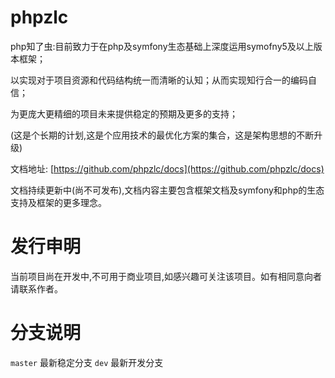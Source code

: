 # phpzlc

php知了虫:目前致力于在php及symfony生态基础上深度运用symofny5及以上版本框架；

以实现对于项目资源和代码结构统一而清晰的认知；从而实现知行合一的编码自信；

为更庞大更精细的项目未来提供稳定的预期及更多的支持；

(这是个长期的计划,这是个应用技术的最优化方案的集合，这是架构思想的不断升级)

文档地址: [https://github.com/phpzlc/docs](https://github.com/phpzlc/docs) 

文档持续更新中(尚不可发布),文档内容主要包含框架文档及symfony和php的生态支持及框架的更多理念。

# 发行申明

当前项目尚在开发中,不可用于商业项目,如感兴趣可关注该项目。如有相同意向者请联系作者。

# 分支说明

`master` 最新稳定分支
`dev` 最新开发分支